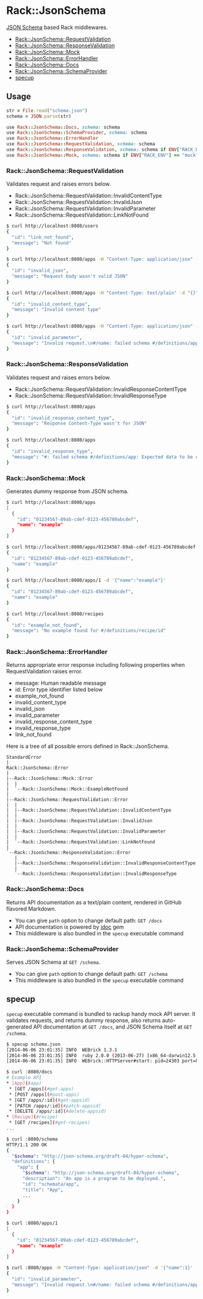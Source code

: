 # Rack::JsonSchema
[JSON Schema](http://json-schema.org/) based Rack middlewares.

* [Rack::JsonSchema::RequestValidation](#rackjsonschemarequestvalidation)
* [Rack::JsonSchema::ResponseValidation](#rackjsonschemaresponsevalidation)
* [Rack::JsonSchema::Mock](#rackjsonschemamock)
* [Rack::JsonSchema::ErrorHandler](#rackjsonschemaerrorhandler)
* [Rack::JsonSchema::Docs](#rackjsonschemadocs)
* [Rack::JsonSchema::SchemaProvider](#rackjsonschemaschemaprovider)
* [specup](#specup)

## Usage
```ruby
str = File.read("schema.json")
schema = JSON.parse(str)

use Rack::JsonSchema::Docs, schema: schema
use Rack::JsonSchema::SchemaProvider, schema: schema
use Rack::JsonSchema::ErrorHandler
use Rack::JsonSchema::RequestValidation, schema: schema
use Rack::JsonSchema::ResponseValidation, schema: schema if ENV["RACK_ENV"] == "test"
use Rack::JsonSchema::Mock, schema: schema if ENV["RACK_ENV"] == "mock"
```

### Rack::JsonSchema::RequestValidation
Validates request and raises errors below.

* Rack::JsonSchema::RequestValidation::InvalidContentType
* Rack::JsonSchema::RequestValidation::InvalidJson
* Rack::JsonSchema::RequestValidation::InvalidParameter
* Rack::JsonSchema::RequestValidation::LinkNotFound

```sh
$ curl http://localhost:8080/users
{
  "id": "link_not_found",
  "message": "Not found"
}

$ curl http://localhost:8080/apps -H "Content-Type: application/json" -d "invalid-json"
{
  "id": "invalid_json",
  "message": "Request body wasn't valid JSON"
}

$ curl http://localhost:8080/apps -H "Content-Type: text/plain" -d "{}"
{
  "id": "invalid_content_type",
  "message": "Invalid content type"
}

$ curl http://localhost:8080/apps -H "Content-Type: application/json" -d '{"name":"x"}'
{
  "id": "invalid_parameter",
  "message": "Invalid request.\n#/name: failed schema #/definitions/app/links/0/schema/properties/name: Expected string to match pattern \"/^[a-z][a-z0-9-]{3,50}$/\", value was: x."
}
```

### Rack::JsonSchema::ResponseValidation
Validates request and raises errors below.

* Rack::JsonSchema::RequestValidation::InvalidResponseContentType
* Rack::JsonSchema::RequestValidation::InvalidResponseType

```sh
$ curl http://localhost:8080/apps
{
  "id": "invalid_response_content_type",
  "message": "Response Content-Type wasn't for JSON"
}

$ curl http://localhost:8080/apps
{
  "id": "invalid_response_type",
  "message": "#: failed schema #/definitions/app: Expected data to be of type \"object\"; value was: [\"message\", \"dummy\"]."
}
```

### Rack::JsonSchema::Mock
Generates dummy response from JSON schema.

```sh
$ curl http://localhost:8080/apps
[
  {
    "id": "01234567-89ab-cdef-0123-456789abcdef",
    "name": "example"
  }
]

$ curl http://localhost:8080/apps/01234567-89ab-cdef-0123-456789abcdef
{
  "id": "01234567-89ab-cdef-0123-456789abcdef",
  "name": "example"
}

$ curl http://localhost:8080/apps/1 -d '{"name":"example"}'
{
  "id": "01234567-89ab-cdef-0123-456789abcdef",
  "name": "example"
}

$ curl http://localhost:8080/recipes
{
  "id": "example_not_found",
  "message": "No example found for #/definitions/recipe/id"
}
```

### Rack::JsonSchema::ErrorHandler
Returns appropriate error response including following properties when RequestValidation raises error.

* message: Human readable message
* id: Error type identifier listed below
 * example_not_found
 * invalid_content_type
 * invalid_json
 * invalid_parameter
 * invalid_response_content_type
 * invalid_response_type
 * link_not_found

Here is a tree of all possible errors defined in Rack::JsonSchema.

```
StandardError
|
Rack::JsonSchema::Error
|
|--Rack::JsonSchema::Mock::Error
|  |
|  `--Rack::JsonSchema::Mock::ExampleNotFound
|
|--Rack::JsonSchema::RequestValidation::Error
|  |
|  |--Rack::JsonSchema::RequestValidation::InvalidContentType
|  |
|  |--Rack::JsonSchema::RequestValidation::InvalidJson
|  |
|  |--Rack::JsonSchema::RequestValidation::InvalidParameter
|  |
|  `--Rack::JsonSchema::RequestValidation::LinkNotFound
|
`--Rack::JsonSchema::ResponseValidation::Error
   |
   |--Rack::JsonSchema::ResponseValidation::InvalidResponseContentType
   |
   `--Rack::JsonSchema::ResponseValidation::InvalidResponseType
```

### Rack::JsonSchema::Docs
Returns API documentation as a text/plain content, rendered in GitHub flavored Markdown.

* You can give `path` option to change default path: `GET /docs`
* API documentation is powered by [jdoc](https://github.com/r7kamura/jdoc) gem
* This middleware is also bundled in the `specup` executable command

### Rack::JsonSchema::SchemaProvider
Serves JSON Schema at `GET /schema`.

* You can give `path` option to change default path: `GET /schema`
* This middleware is also bundled in the `specup` executable command

## specup
`specup` executable command is bundled to rackup handy mock API server.
It validates requests,
and returns dummy response,
also returns auto-generated API documentation at `GET /docs`,
and JSON Schema itself at `GET /schema`.

```sh
$ specup schema.json
[2014-06-06 23:01:35] INFO  WEBrick 1.3.1
[2014-06-06 23:01:35] INFO  ruby 2.0.0 (2013-06-27) [x86_64-darwin12.5.0]
[2014-06-06 23:01:35] INFO  WEBrick::HTTPServer#start: pid=24303 port=8080

$ curl :8080/docs
# Example API
* [App](#app)
 * [GET /apps](#get-apps)
 * [POST /apps](#post-apps)
 * [GET /apps/:id](#get-appsid)
 * [PATCH /apps/:id](#patch-appsid)
 * [DELETE /apps/:id](#delete-appsid)
* [Recipe](#recipe)
 * [GET /recipes](#get-recipes)
...

$ curl :8080/schema
HTTP/1.1 200 OK
{
  "$schema": "http://json-schema.org/draft-04/hyper-schema",
  "definitions": {
    "app": {
      "$schema": "http://json-schema.org/draft-04/hyper-schema",
      "description": "An app is a program to be deployed.",
      "id": "schemata/app",
      "title": "App",
      ...
    }
  }
}

$ curl :8080/apps/1
[
  {
    "id": "01234567-89ab-cdef-0123-456789abcdef",
    "name": "example"
  }
]

$ curl :8080/apps -H "Content-Type: application/json" -d '{"name":1}'
{
  "id": "invalid_parameter",
  "message": "Invalid request.\n#/name: failed schema #/definitions/app/links/0/schema/properties/name: Expected data to be of type \"string\"; value was: 1."
}
```
